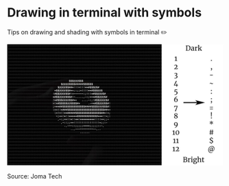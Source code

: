 # Drawing in terminal with symbols
Tips on drawing and shading with symbols in terminal ✏️

![alt text](https://github.com/Xiel7/terminal_drawing_with_symbols/blob/main/terminal_drawing.jpg?raw=true)


Source: Joma Tech
